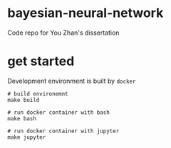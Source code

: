 # bayesian-neural-network
Code repo for You Zhan's dissertation

# get started
Development environment is built by `docker`
```
# build environemnt
make build

# run docker container with bash
make bash

# run docker container with jupyter
make jupyter
```